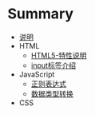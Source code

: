 # Summary

* [说明](readme.md)
* HTML 
  - [HTML5-特性说明](/doc/HTML5-特性说明.md)   
  - [input标签介绍](/doc/HTML5-input标签介绍.md)   
* JavaScript    
  * [正则表达式](/doc/JS-正则表达式.md) 
  * [数据类型转换](/doc/JS-数据类型转换.md) 
* CSS


